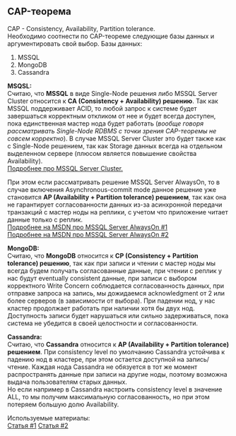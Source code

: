 ﻿## CAP-теорема

CAP - Consistency, Availability, Partition tolerance. <br>
Необходимо соотнести по CAP-теореме следующие базы данных и аргументировать свой выбор.
Базы данных:
1. MSSQL
1. MongoDB
1. Cassandra

**MSQSL:**<br>
Считаю, что **MSSQL** в виде Single-Node решения либо MSSQL Server Cluster относится к **CA (Consistency + Availability) решению**. Так как MSSQL поддерживает ACID, то любой запрос к системе будет завершаться корректным откликом от нее и будет всегда доступен, пока единственная мастер нода будет работать (*вообще говоря рассматривать Single-Node RDBMS с точки зрения CAP-теоремы не совсем корректно*). В случае MSSQL Server Cluster это будет также как с Single-Node решением, так как Storage данных всегда на отдельном выделенном сервере (плюсом является повышение свойства Availability).<br>
[Подробнее про MSSQL Server Cluster.](https://www.brentozar.com/archive/2012/02/introduction-sql-server-clusters/)

При этом если рассматривать решение MSSQL Server AlwaysOn, то в случае включения Asynchronous-commit mode данное решение уже становится **AP (Availability + Partition tolerance) решением**, так как она не гарантирует согласованности данных из-за асинхронной передачи транзакций с мастер ноды на реплики, с учетом что приложение читает данные только с реплик. <br>
[Подробнее на MSDN про MSSQL Server AlwaysOn #1](https://docs.microsoft.com/ru-ru/sql/database-engine/availability-groups/windows/overview-of-always-on-availability-groups-sql-server?view=sql-server-ver15) <br>
[Подробнее на MSDN про MSSQL Server AlwaysOn #2](https://docs.microsoft.com/ru-ru/sql/database-engine/availability-groups/windows/availability-modes-always-on-availability-groups?view=sql-server-ver15)


**MongoDB:**<br>
Считаю, что **MongoDB** относится к **CP (Consistency + Partition tolerance) решению**, так как при записи и чтении с мастер ноды мы всегда будем получать согласованные данные, при чтении с реплик у нас будут eventually consistent данные, при записи с выбором корректного Write Concern соблюдается согласованность данных, при отправке запроса на запись, мы дожидаемся acknowledgment от 2 или более серверов (в зависимости от выбора). При падении нод, у нас кластер продолжает работать при наличии хотя бы двух нод. Доступность записи будет нарушаться или сильно задерживаться, пока система не убедится в своей целостности и согласованности.

**Cassandra:**<br>
Считаю, что **Cassandra** относится к **AP (Availability + Partition tolerance) решением**. При consistency level по умолчанию Cassandra устойчива к падению нод в кластере, при этом остается доступной на запись/чтение. Каждая нода Cassandra не обязуется в тот же момент распространять данные при записи на другие ноды, поэтому возможна выдача пользователям старых данных. <br>
Но если например в Cassandra настроить consistency level в значение ALL, то мы получим максимальную согласованность, но при этом потеряем большую долю Availability.

Используемые материалы: <br>
[Статья #1](https://medium.com/@bikas.katwal10/mongodb-vs-cassandra-vs-rdbms-where-do-they-stand-in-the-cap-theorem-1bae779a7a15#:~:text=CAP%20stands%20for%20Consistency%2C%20Availability,is%20in%20an%20inconsistent%20state.)
[Статья #2](https://www.bigdataschool.ru/wiki/cap)